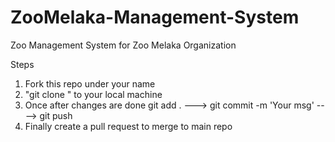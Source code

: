 # ZooMelaka-Management-System
Zoo Management System for Zoo Melaka Organization

Steps 

1. Fork this repo under your name
2. "git clone <url>" to your local machine
3. Once after changes are done git add . ---> git commit -m 'Your msg' ----> git push 
4. Finally create a pull request to merge to main repo
